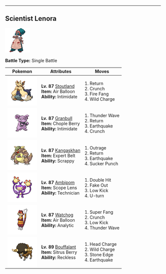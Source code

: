 ---

## Scientist Lenora

![Scientist Lenora](../../assets/important_trainers/lenora.png)

**Battle Type:** Single Battle

| Pokemon | Attributes | Moves |
|:-------:|------------|-------|
| ![Stoutland](../../assets/sprites/stoutland/front.png) |**Lv. 87** [Stoutland](../../pokemon/stoutland.md/)<br>**Item:** Air Balloon<br>**Ability:** Intimidate | 1. Return<br>2. Crunch<br>3. Fire Fang<br>4. Wild Charge |
| ![Granbull](../../assets/sprites/granbull/front.png) |**Lv. 87** [Granbull](../../pokemon/granbull.md/)<br>**Item:** Chople Berry<br>**Ability:** Intimidate | 1. Thunder Wave<br>2. Return<br>3. Earthquake<br>4. Crunch |
| ![Kangaskhan](../../assets/sprites/kangaskhan/front.png) |**Lv. 87** [Kangaskhan](../../pokemon/kangaskhan.md/)<br>**Item:** Expert Belt<br>**Ability:** Scrappy | 1. Outrage<br>2. Return<br>3. Earthquake<br>4. Sucker Punch |
| ![Ambipom](../../assets/sprites/ambipom/front.png) |**Lv. 87** [Ambipom](../../pokemon/ambipom.md/)<br>**Item:** Scope Lens<br>**Ability:** Technician | 1. Double Hit<br>2. Fake Out<br>3. Low Kick<br>4. U-turn |
| ![Watchog](../../assets/sprites/watchog/front.png) |**Lv. 87** [Watchog](../../pokemon/watchog.md/)<br>**Item:** Air Balloon<br>**Ability:** Analytic | 1. Super Fang<br>2. Crunch<br>3. Low Kick<br>4. Thunder Wave |
| ![Bouffalant](../../assets/sprites/bouffalant/front.png) |**Lv. 89** [Bouffalant](../../pokemon/bouffalant.md/)<br>**Item:** Sitrus Berry<br>**Ability:** Reckless | 1. Head Charge<br>2. Wild Charge<br>3. Stone Edge<br>4. Earthquake |

